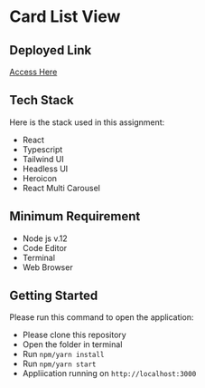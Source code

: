 # Card List View

## Deployed Link

[Access Here](https://card-list-view.vercel.app/)

## Tech Stack

Here is the stack used in this assignment:

- React
- Typescript
- Tailwind UI
- Headless UI
- Heroicon
- React Multi Carousel

## Minimum Requirement

- Node js v.12
- Code Editor
- Terminal
- Web Browser

## Getting Started

Please run this command to open the application:

- Please clone this repository
- Open the folder in terminal
- Run `npm/yarn install`
- Run `npm/yarn start`
- Appliication running on `http://localhost:3000`
